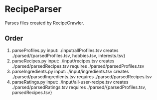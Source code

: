 RecipeParser
============
Parses files created by RecipeCrawler.

Order
-----
1. parseProfiles.py
	input: ./input/allProfiles.tsv
	creates ./parsed/{parsedProfiles.tsv, hobbies.tsv, interests.tsv}
2. parseRecipes.py
	input: ./input/recipes.tsv
	creates ./parsed/parsedRecipes.tsv
	requires ./parsed/parsedProfiles.tsv
3. parseIngredients.py
	input: ./input/ingredients.tsv
	creates ./parsed/parsedIngredients.tsv
	requires ./parsed/parsedRecipes.tsv
4. parseRatings.py
	input: ./input/all-user-recipe.tsv
	creates ./parsed/parsedRatings.tsv
	requires ./parsed/{parsedProfiles.tsv, parsedRecipes.tsv}


